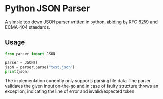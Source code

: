 
# Python JSON Parser

A simple top down JSON parser written in python, abiding by RFC 8259 and ECMA-404 standards.




## Usage

``` Python
from parser import JSON

parser = JSON()
json = parser.parse("test.json")
print(json)
```

The implementation currently only supports parsing file data.
The parser validates the given input on-the-go and in case of faulty structure throws an exception, indicating the line of error and invalid/expected token.
